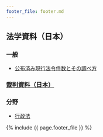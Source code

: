 ```yaml
---
footer_file: footer.md
---
```



## 法学資料（日本）

### 一般

- [公布済み現行法令件数とその調べ方](general/primary-and-secondary-legislation)

### [裁判資料（日本）](cases)


### 分野

- [行政法](administrative-law)


{% include {{ page.footer_file }}  %}
